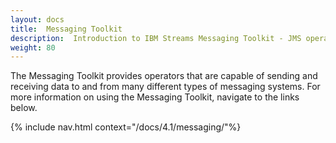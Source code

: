 ```yaml
---
layout: docs
title:  Messaging Toolkit
description:  Introduction to IBM Streams Messaging Toolkit - JMS operators
weight: 80
---
```

The Messaging Toolkit provides operators that are capable of sending and receiving data to and from many different types of messaging systems. For more information on using the Messaging Toolkit, navigate to the links below.

{% include nav.html context="/docs/4.1/messaging/"%}